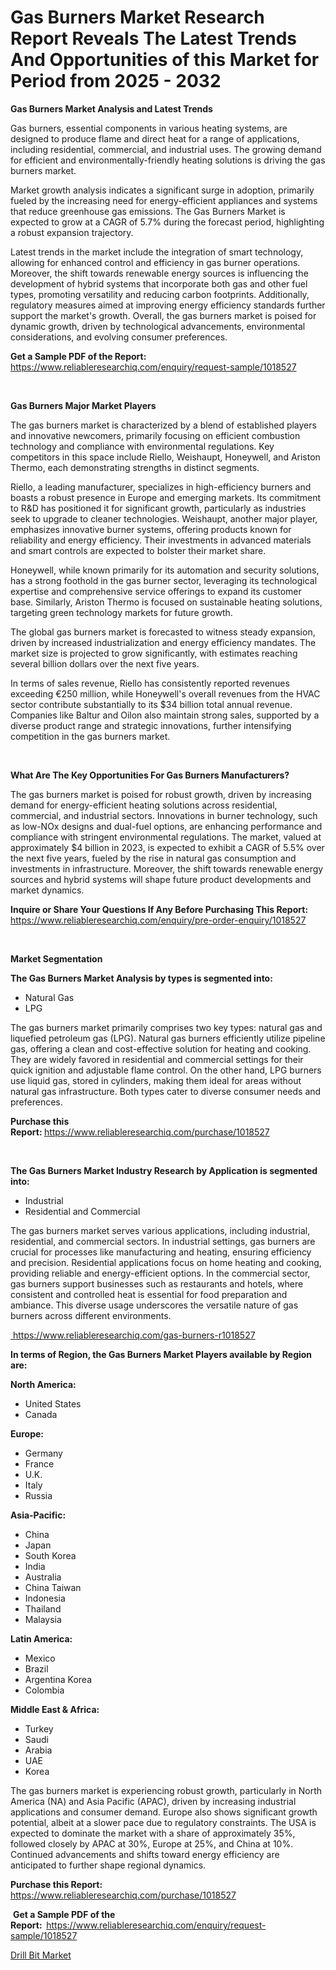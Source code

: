<p><h1>Gas Burners Market Research Report Reveals The Latest Trends And Opportunities of this Market for Period from 2025 - 2032</h1></p><p><strong>Gas Burners Market Analysis and Latest Trends</strong></p>
<p><p>Gas burners, essential components in various heating systems, are designed to produce flame and direct heat for a range of applications, including residential, commercial, and industrial uses. The growing demand for efficient and environmentally-friendly heating solutions is driving the gas burners market. </p><p>Market growth analysis indicates a significant surge in adoption, primarily fueled by the increasing need for energy-efficient appliances and systems that reduce greenhouse gas emissions. The Gas Burners Market is expected to grow at a CAGR of 5.7% during the forecast period, highlighting a robust expansion trajectory. </p><p>Latest trends in the market include the integration of smart technology, allowing for enhanced control and efficiency in gas burner operations. Moreover, the shift towards renewable energy sources is influencing the development of hybrid systems that incorporate both gas and other fuel types, promoting versatility and reducing carbon footprints. Additionally, regulatory measures aimed at improving energy efficiency standards further support the market's growth. Overall, the gas burners market is poised for dynamic growth, driven by technological advancements, environmental considerations, and evolving consumer preferences.</p></p>
<p><strong>Get a Sample PDF of the Report:&nbsp;</strong> <a href="https://www.reliableresearchiq.com/enquiry/request-sample/1018527?utm_campaign=3171&utm_medium=2&utm_source=Github&utm_content=ia&utm_term=21032025&utm_id=gas-burners">https://www.reliableresearchiq.com/enquiry/request-sample/1018527</a></p>
<p>&nbsp;</p>
<p><strong>Gas Burners Major Market Players</strong></p>
<p><p>The gas burners market is characterized by a blend of established players and innovative newcomers, primarily focusing on efficient combustion technology and compliance with environmental regulations. Key competitors in this space include Riello, Weishaupt, Honeywell, and Ariston Thermo, each demonstrating strengths in distinct segments.</p><p>Riello, a leading manufacturer, specializes in high-efficiency burners and boasts a robust presence in Europe and emerging markets. Its commitment to R&D has positioned it for significant growth, particularly as industries seek to upgrade to cleaner technologies. Weishaupt, another major player, emphasizes innovative burner systems, offering products known for reliability and energy efficiency. Their investments in advanced materials and smart controls are expected to bolster their market share.</p><p>Honeywell, while known primarily for its automation and security solutions, has a strong foothold in the gas burner sector, leveraging its technological expertise and comprehensive service offerings to expand its customer base. Similarly, Ariston Thermo is focused on sustainable heating solutions, targeting green technology markets for future growth.</p><p>The global gas burners market is forecasted to witness steady expansion, driven by increased industrialization and energy efficiency mandates. The market size is projected to grow significantly, with estimates reaching several billion dollars over the next five years. </p><p>In terms of sales revenue, Riello has consistently reported revenues exceeding €250 million, while Honeywell's overall revenues from the HVAC sector contribute substantially to its $34 billion total annual revenue. Companies like Baltur and Oilon also maintain strong sales, supported by a diverse product range and strategic innovations, further intensifying competition in the gas burners market.</p></p>
<p>&nbsp;</p>
<p><strong>What Are The Key Opportunities For Gas Burners Manufacturers?</strong></p>
<p><p>The gas burners market is poised for robust growth, driven by increasing demand for energy-efficient heating solutions across residential, commercial, and industrial sectors. Innovations in burner technology, such as low-NOx designs and dual-fuel options, are enhancing performance and compliance with stringent environmental regulations. The market, valued at approximately $4 billion in 2023, is expected to exhibit a CAGR of 5.5% over the next five years, fueled by the rise in natural gas consumption and investments in infrastructure. Moreover, the shift towards renewable energy sources and hybrid systems will shape future product developments and market dynamics.</p></p>
<p><strong>Inquire or Share Your Questions If Any Before Purchasing This Report:</strong> <a href="https://www.reliableresearchiq.com/enquiry/pre-order-enquiry/1018527?utm_campaign=3171&utm_medium=2&utm_source=Github&utm_content=ia&utm_term=21032025&utm_id=gas-burners">https://www.reliableresearchiq.com/enquiry/pre-order-enquiry/1018527</a></p>
<p>&nbsp;</p>
<p><strong>Market Segmentation</strong></p>
<p><strong>The Gas Burners Market Analysis by types is segmented into:</strong></p>
<p><ul><li>Natural Gas</li><li>LPG</li></ul></p>
<p><p>The gas burners market primarily comprises two key types: natural gas and liquefied petroleum gas (LPG). Natural gas burners efficiently utilize pipeline gas, offering a clean and cost-effective solution for heating and cooking. They are widely favored in residential and commercial settings for their quick ignition and adjustable flame control. On the other hand, LPG burners use liquid gas, stored in cylinders, making them ideal for areas without natural gas infrastructure. Both types cater to diverse consumer needs and preferences.</p></p>
<p><strong>Purchase this Report:&nbsp;</strong><a href="https://www.reliableresearchiq.com/purchase/1018527?utm_campaign=3171&utm_medium=2&utm_source=Github&utm_content=ia&utm_term=21032025&utm_id=gas-burners">https://www.reliableresearchiq.com/purchase/1018527</a></p>
<p>&nbsp;</p>
<p><strong>The Gas Burners Market Industry Research by Application is segmented into:</strong></p>
<p><ul><li>Industrial</li><li>Residential and Commercial</li></ul></p>
<p><p>The gas burners market serves various applications, including industrial, residential, and commercial sectors. In industrial settings, gas burners are crucial for processes like manufacturing and heating, ensuring efficiency and precision. Residential applications focus on home heating and cooking, providing reliable and energy-efficient options. In the commercial sector, gas burners support businesses such as restaurants and hotels, where consistent and controlled heat is essential for food preparation and ambiance. This diverse usage underscores the versatile nature of gas burners across different environments.</p></p>
<p><a href="https://www.reliableresearchiq.com/gas-burners-r1018527?utm_campaign=3171&utm_medium=2&utm_source=Github&utm_content=ia&utm_term=21032025&utm_id=gas-burners">&nbsp;https://www.reliableresearchiq.com/gas-burners-r1018527</a></p>
<p><strong>In terms of Region, the Gas Burners Market Players available by Region are:</strong></p>
<p>
    <p> <strong> North America: </strong>
        <ul>
            <li>United States</li>
            <li>Canada</li>
        </ul>
        </p> 
    <p> <strong> Europe: </strong>
        <ul>
            <li>Germany</li>
            <li>France</li>
            <li>U.K.</li>
            <li>Italy</li>
            <li>Russia</li>
        </ul>
        </p> 
    <p> <strong> Asia-Pacific: </strong>
        <ul>
            <li>China</li>
            <li>Japan</li>
            <li>South Korea</li>
            <li>India</li>
            <li>Australia</li>
            <li>China Taiwan</li>
            <li>Indonesia</li>
            <li>Thailand</li>
            <li>Malaysia</li>
        </ul>
        </p> 
    <p> <strong> Latin America: </strong>
        <ul>
            <li>Mexico</li>
            <li>Brazil</li>
            <li>Argentina Korea</li>
            <li>Colombia</li>
        </ul>
        </p> 
    <p> <strong> Middle East & Africa: </strong>
        <ul>
            <li>Turkey</li>
            <li>Saudi</li>
            <li>Arabia</li>
            <li>UAE</li>
            <li>Korea</li>
        </ul>
    </p>
    </p>
<p><p>The gas burners market is experiencing robust growth, particularly in North America (NA) and Asia Pacific (APAC), driven by increasing industrial applications and consumer demand. Europe also shows significant growth potential, albeit at a slower pace due to regulatory constraints. The USA is expected to dominate the market with a share of approximately 35%, followed closely by APAC at 30%, Europe at 25%, and China at 10%. Continued advancements and shifts toward energy efficiency are anticipated to further shape regional dynamics.</p></p>
<p><strong>Purchase this Report: </strong><a href="https://www.reliableresearchiq.com/purchase/1018527?utm_campaign=3171&utm_medium=2&utm_source=Github&utm_content=ia&utm_term=21032025&utm_id=gas-burners">https://www.reliableresearchiq.com/purchase/1018527</a></p>
<p>&nbsp;<strong>Get a Sample PDF of the Report:&nbsp;&nbsp;</strong><a href="https://www.reliableresearchiq.com/enquiry/request-sample/1018527?utm_campaign=3171&utm_medium=2&utm_source=Github&utm_content=ia&utm_term=21032025&utm_id=gas-burners">https://www.reliableresearchiq.com/enquiry/request-sample/1018527</a></p>
<p><strong></strong></p>
<p><p><a href="https://github.com/amramcocosxa/Market-Research-Report-List-1/blob/main/drill-bit-market.md?utm_campaign=3171&utm_medium=2&utm_source=Github&utm_content=ia&utm_term=21032025&utm_id=gas-burners">Drill Bit Market</a></p></p>